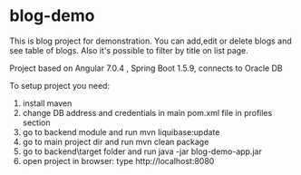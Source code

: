 # blog-demo

This is blog project for demonstration. You can add,edit or delete blogs and see table of blogs. Also it's possible to filter by title on list page.

Project based on Angular 7.0.4 , Spring Boot 1.5.9, connects to Oracle DB

To setup project you need:

1. install maven
2. change DB address and credentials in main pom.xml file in profiles section
3. go to backend module and run mvn liquibase:update
4. go to main project dir and run mvn clean package
5. go to backend\target folder and run java -jar blog-demo-app.jar
6. open project in browser: type http://localhost:8080